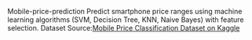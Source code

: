 Mobile-price-prediction
Predict smartphone price ranges using machine learning algorithms (SVM, Decision Tree, KNN, Naive Bayes) with feature selection.
Dataset Source:[Mobile Price Classification Dataset on Kaggle](https://www.kaggle.com/datasets/iabhishekofficial/mobile-price-classification)
